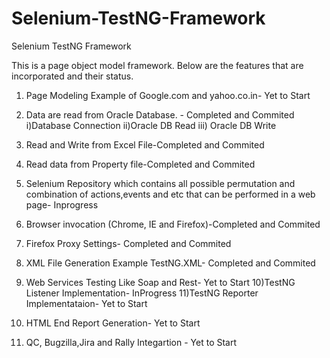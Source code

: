 # Selenium-TestNG-Framework
Selenium TestNG Framework

This is a page object model framework. Below are the features that are incorporated and their status.
1) Page Modeling Example of Google.com and yahoo.co.in- Yet to Start

2) Data are read from Oracle Database. - Completed and Commited
    i)Database Connection
    ii)Oracle DB Read
    iii) Oracle DB Write
3) Read and Write from Excel File-Completed and Commited
4) Read data from Property file-Completed and Commited
5) Selenium Repository which contains all possible permutation and  combination of actions,events and etc that can be performed in a web page- Inprogress
6) Browser invocation (Chrome, IE and Firefox)-Completed and Commited
7) Firefox Proxy Settings- Completed and Commited
8) XML File Generation Example TestNG.XML- Completed and Commited
9) Web Services Testing Like Soap and Rest- Yet to Start
10)TestNG Listener Implementation- InProgress
11)TestNG Reporter Implementataion- Yet to Start
12) HTML End Report Generation- Yet to Start
13) QC, Bugzilla,Jira and Rally Integartion - Yet to Start


